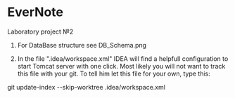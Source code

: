 # EverNote

Laboratory project №2



1. For DataBase structure see DB_Schema.png

2. In the file ".idea/workspace.xml" IDEA will find a helpfull configuration to start Tomcat server with one click. Most likely you will not want to track this file with your git. To tell him let this file for your own, type this: 

git update-index --skip-worktree .idea/workspace.xml
